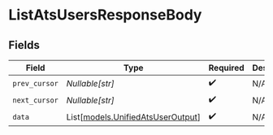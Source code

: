 # ListAtsUsersResponseBody


## Fields

| Field                                                                  | Type                                                                   | Required                                                               | Description                                                            |
| ---------------------------------------------------------------------- | ---------------------------------------------------------------------- | ---------------------------------------------------------------------- | ---------------------------------------------------------------------- |
| `prev_cursor`                                                          | *Nullable[str]*                                                        | :heavy_check_mark:                                                     | N/A                                                                    |
| `next_cursor`                                                          | *Nullable[str]*                                                        | :heavy_check_mark:                                                     | N/A                                                                    |
| `data`                                                                 | List[[models.UnifiedAtsUserOutput](../models/unifiedatsuseroutput.md)] | :heavy_check_mark:                                                     | N/A                                                                    |